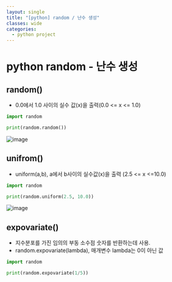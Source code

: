 ```yaml
---
layout: single
title: "[python] random / 난수 생성"
classes: wide
categories:
  - python project
---
```


# python random - 난수 생성  
## random()  
 + 0.0에서 1.0 사이의 실수 값(x)을 출력(0.0 <= x <= 1.0)  
```python
import random

print(random.random())
```  

![image](https://github.com/kig2929kig/kig2929kig.github.io/assets/47412229/53f3f6d3-d6af-4b43-bf48-6e3557454f54)  

## unifrom()  
 + uniform(a,b), a에서 b사이의 실수값(x)을 출력 (2.5 <= x <=10.0)  
```python  
import random

print(random.uniform(2.5, 10.0))
```  
![image](https://github.com/kig2929kig/kig2929kig.github.io/assets/47412229/f13d9786-32f5-4708-9d21-2dfdf943d87e)  

## expovariate()  
 + 지수분포를 가진 임의의 부동 소수점 숫자를 반환하는데 사용.  
 + random.expovariate(lambda), 매개변수 lambda는 0이 아닌 값  
```python
import random

print(random.expovariate(1/5))
```  
